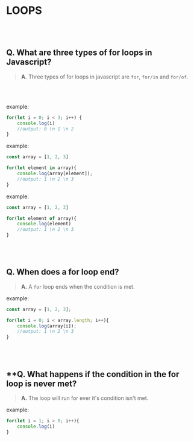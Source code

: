 # **LOOPS**
<br>
<br>

## **Q. What are three types of for loops in Javascript?**

> **A.** Three types of for loops in javascript are `for`, `for/in` and `for/of`.

<br>
<br>

example:
```js
for(let i = 0; i < 3; i++) {
    console.log(i)
    //output: 0 \n 1 \n 2
}
```

example:
```js
const array = [1, 2, 3]

for(let element in array){
    console.log(array[element]);
    //output: 1 \n 2 \n 3
}
```
example:
```js
const array = [1, 2, 3]

for(let element of array){
    console.log(element)
    //output: 1 \n 2 \n 3
}
```
<br>
<br>

## **Q. When does a for loop end?**

> **A.** A `for` loop ends when the condition is met.

example:
```js
const array = [1, 2, 3];

for(let i = 0; i < array.length; i++){
    console.log(array[i]);
    //output: 1 \n 2 \n 3
}
```
<br>
<br>

## **Q. What happens if the condition in the for loop is never met?

> **A.** The loop will run for ever it's condition isn't met.

example:
```js
for(let i = 1; i > 0; i++){
    console.log(i)
}
```


